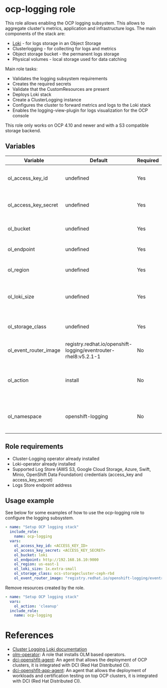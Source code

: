 # ocp-logging role

This role allows enabling the OCP logging subsystem. This allows to aggregate cluster's metrics, application and infrastructure logs. The main components of the stack are:
  - [Loki](https://grafana.com/oss/loki/) - for logs storage in an Object Storage
  - Clusterlogging - for collecting for logs and metrics
  - Object storage bucket - the permanent logs storage
  - Physical volumes - local storage used for data catching

Main role tasks:
  - Validates the logging subsystem requirements
  - Creates the required secrets
  - Validate that the CustomResources are present
  - Deploys Loki stack
  - Create a ClusterLogging instance
  - Configures the cluster to forward metrics and logs to the Loki stack
  - Enables the logging-view-plugin for logs visualization for the OCP console

This role only works on OCP 4.10 and newer and with a S3 compatible storage backend.

## Variables

| Variable                               | Default                       | Required    | Description                                   |
| -------------------------------------- | ----------------------------- | ----------- | ----------------------------------------------|
| ol_access_key_id                       | undefined                     | Yes         | Key ID for the Object storage system          |
| ol_access_key_secret                   | undefined                     | Yes         | Key Secret for the Object Storage system      |
| ol_bucket                              | undefined                     | Yes         | Object Storage bucket name                    |
| ol_endpoint                            | undefined                     | Yes         | Object Storage endpoint                       |
| ol_region                              | undefined                     | Yes         | Object Storage region                         |
| ol_loki_size                           | undefined                     | Yes         | Loki Deployment Size. See [Sizing](https://docs.openshift.com/container-platform/4.13/logging/cluster-logging-loki.html#deployment-sizing_cluster-logging-loki) for more details |
| ol_storage_class                       | undefined                     | Yes         | Cluster Storage class for Loki components     |
| ol_event_router_image                  | registry.redhat.io/openshift-logging/eventrouter-rhel8:v5.2.1-1 | No   | Event Router image |
| ol_action                              | install                       | No          | Controls the action performed by the role: Install or cleanup|
| ol_namespace                           | openshift-logging             | No          | Target namespace. It is the recommended namespace|

## Role requirements
  - Cluster-Logging operator already installed
  - Loki-operator already installed
  - Supported Log Store (AWS S3, Google Cloud Storage, Azure, Swift, Minio, OpenShift Data Foundation) credentials (access_key and access_key_secret)
  - Logs Store endpoint address

## Usage example

See below for some examples of how to use the ocp-logging role to configure the logging subsystem.

```yaml
- name: "Setup OCP logging stack"
  include_role:
    name: ocp-logging
  vars:
    ol_access_key_id: <ACCESS_KEY_ID>
    ol_access_key_secret: <ACCESS_KEY_SECRET>
    ol_bucket: loki
    ol_endpoint: http://192.168.16.10:9000
    ol_region: us-east-1
    ol_loki_size: 1x.extra-small
    ol_storage_class: ocs-storagecluster-ceph-rbd
    ol_event_router_image: "registry.redhat.io/openshift-logging/eventrouter-rhel8:v5.2.1-1"
```

Remove resources created by the role.
```yaml
- name: "Setup OCP logging stack"
  vars:
    ol_action: 'cleanup'
  include_role:
    name: ocp-logging
```

# References

* [Cluster Logging Loki documentation](https://docs.openshift.com/container-platform/4.13/logging/cluster-logging-loki.html)
* [olm-operator](../olm-operator/README.md): A role that installs OLM based operators.
* [dci-openshfit-agent](https://github.com/redhat-cip/dci-openshift-agent/): An agent that allows the deployment of OCP clusters, it is integrated with DCI (Red Hat Distributed CI).
* [dci-openshfit-app-agent](https://github.com/redhat-cip/dci-openshift-app-agent/): An agent that allows the deployment of workloads and certification testing on top OCP clusters, it is integrated with DCI (Red Hat Distributed CI).
